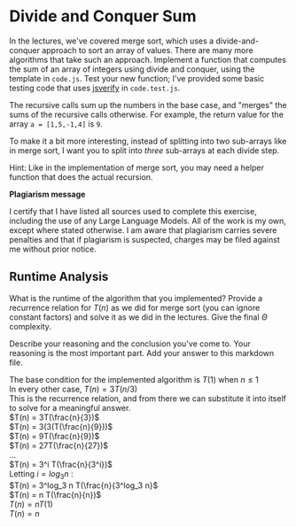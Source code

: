 # Divide and Conquer Sum

In the lectures, we've covered merge sort, which uses a divide-and-conquer
approach to sort an array of values. There are many more algorithms that take
such an approach. Implement a function that computes the sum of an array of
integers using divide and conquer, using the template in `code.js`. Test your
new function; I've provided some basic testing code that uses
[jsverify](https://jsverify.github.io/) in `code.test.js`.

The recursive calls sum up the numbers in the base case, and "merges" the sums
of the recursive calls otherwise. For example, the return value for the array `a
= [1,5,-1,4]` is `9`.

To make it a bit more interesting, instead of splitting into two sub-arrays like
in merge sort, I want you to split into *three* sub-arrays at each divide step.

Hint: Like in the implementation of merge sort, you may need a helper function
that does the actual recursion.

**Plagiarism message**

I certify that I have listed all sources used to complete this exercise, including the use of any Large Language Models. All of the work is my own, except where stated otherwise. I am aware that plagiarism carries severe penalties and that if plagiarism is suspected, charges may be filed against me without prior notice.


## Runtime Analysis

What is the runtime of the algorithm that you implemented? Provide a recurrence
relation for $T(n)$ as we did for merge sort (you can ignore constant factors)
and solve it as we did in the lectures. Give the final $\Theta$ complexity.

Describe your reasoning and the conclusion you've come to. Your reasoning is the
most important part. Add your answer to this markdown file.  

The base condition for the implemented algorithm is $T(1)$ when $n\leq1$  
In every other case, $T(n) = 3T(n/3)$  
This is the recurrence relation, and from there we can substitute it into itself to solve for a meaningful answer.  
$T(n) = 3T(\frac{n}{3})$  
$T(n) = 3(3(T(\frac{n}{9}))$  
$T(n) = 9T(\frac{n}{9})$  
$T(n) = 27T(\frac{n}{27})$  
...  
$T(n) = 3^i T(\frac{n}{3^i})$  
Letting $i = log_3 n$ :  
$T(n) = 3^log_3 n T(\frac{n}{3^log_3 n}$  
$T(n) = n T(\frac{n}{n})$  
$T(n) = n T(1)$  
$T(n) = n$  
